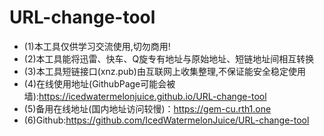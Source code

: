 # URL-change-tool
* (1)本工具仅供学习交流使用,切勿商用!
* (2)本工具能将迅雷、快车、Q旋专有地址与原始地址、短链地址间相互转换
* (3)本工具短链接口(xnz.pub)由互联网上收集整理,不保证能安全稳定使用
* (4)在线使用地址(GithubPage可能会被墙):https://icedwatermelonjuice.github.io/URL-change-tool
* (5)备用在线地址(国内地址访问较慢)：https://gem-cu.rth1.one
* (6)Github:https://github.com/IcedWatermelonJuice/URL-change-tool
